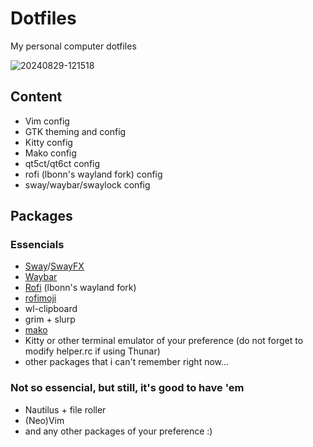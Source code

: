 # Dotfiles

My personal computer dotfiles

![20240829-121518](https://github.com/user-attachments/assets/637fdb55-d50b-439c-a022-4822e6a12077)

## Content

- Vim config
- GTK theming and config
- Kitty config
- Mako config
- qt5ct/qt6ct config
- rofi (lbonn's wayland fork) config
- sway/waybar/swaylock config

## Packages

### Essencials

- [Sway](https://github.com/swaywm/sway)/[SwayFX](https://github.com/WillPower3309/swayfx)
- [Waybar](https://github.com/Alexays/Waybar)
- [Rofi](https://github.com/lbonn/rofi) (lbonn's wayland fork)
- [rofimoji](https://github.com/fdw/rofimoji)
- wl-clipboard
- grim + slurp
- [mako](https://github.com/emersion/mako)
- Kitty or other terminal emulator of your preference (do not forget to modify helper.rc if using Thunar)
- other packages that i can't remember right now...

### Not so essencial, but still, it's good to have 'em

- Nautilus + file roller
- (Neo)Vim
- and any other packages of your preference :)
